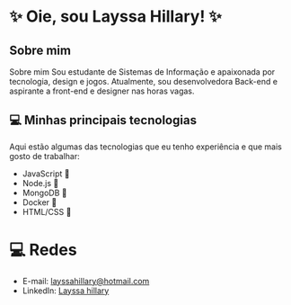 # ✨  Oie, sou Layssa Hillary! ✨ 

## Sobre mim
Sobre mim Sou estudante de Sistemas de Informação e apaixonada por tecnologia, design e jogos. Atualmente, sou desenvolvedora Back-end e aspirante a front-end e designer nas horas vagas.

## 💻 Minhas principais tecnologias
Aqui estão algumas das tecnologias que eu tenho experiência e que mais gosto de trabalhar:

- JavaScript 🚀
- Node.js 🌟
- MongoDB 🍃
- Docker 🐳
- HTML/CSS 🎨 

# 💻 Redes
- E-mail: layssahillary@hotmail.com
- LinkedIn: [Layssa hillary](https://www.linkedin.com/in/layssahillary/)
